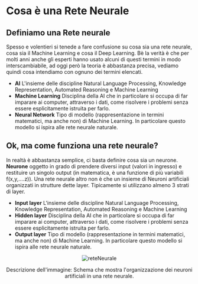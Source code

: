 # Cosa è una Rete Neurale #

## Definiamo una Rete neurale ##
Spesso e volentieri si tenede a fare confusione su cosa sia una rete neurale, cosa sia il Machine Learning e cosa il Deep Learning. Bè la verità è che per molti anni anche gli esperti hanno usato alcuni di questi termini in modo interscambiabile, ad oggi però
la teoria è abbastanza precisa, vediamo quindi cosa intendiamo con ognuno dei termini elencati.
- **AI** L'insieme delle discipline Natural Language Processing, Knowledge Representation, Automated Reasoning e Machine Learning
- **Machine Learning** Disciplina della AI che in particolare si occupa di far imparare ai computer, attraverso i dati, come risolvere i problemi senza essere esplicitamente istruita per farlo.
- **Neural Network** Tipo di modello (rappresentazione in termini matematici, ma anche non) di Machine Learning. In particolare questo modello si ispira alle rete neurale naturale.


## Ok, ma come funziona una rete neurale?

In realtà è abbastanza semplice, ci basta definire cosa sia un neurone.
**Neurone** oggetto in grado di prendere diversi input (valori in ingresso) e restituire un singolo output (in matematica, è una funzione di più variabili f(x,y,....z)). 
Una rete neurale altro non è che un insieme di Neuroni artificiali organizzati in strutture dette layer. Tipicamente si utilizzano almeno 3 strati di layer.
- **Input layer** L'insieme delle discipline Natural Language Processing, Knowledge Representation, Automated Reasoning e Machine Learning
- **Hidden layer** Disciplina della AI che in particolare si occupa di far imparare ai computer, attraverso i dati, come risolvere i problemi senza essere esplicitamente istruita per farlo.
- **Output layer** Tipo di modello (rappresentazione in termini matematici, ma anche non) di Machine Learning. In particolare questo modello si ispira alle rete neurale naturale.

<p align="center">
  <img src="https://github.com/user-attachments/assets/79441ba7-54d5-4807-b2b3-586e829446a2" alt="reteNeurale">
</p>
<p align="center">
  Descrizione dell'immagine: Schema che mostra l'organizzazione dei neuroni artificiali in una rete neurale.
</p>
